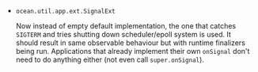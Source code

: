 * `ocean.util.app.ext.SignalExt`

  Now instead of empty default implementation, the one that catches `SIGTERM`
  and tries shutting down scheduler/epoll system is used. It should result in
  same observable behaviour but with runtime finalizers being run. Applications
  that already implement their own `onSignal` don't need to do anything either
  (not even call `super.onSignal`).
